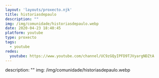 ```yaml
---
layout: 'layouts/proxecto.njk'
title: historiasdepaulo
description: ""
img: /img/comunidade/historiasdepaulo.webp
date: 2020-04-23 18:40:45
platform: youtube
type: proxecto
tags:
  - youtube
redes:
  youtube: https://www.youtube.com/channel/UC9zGQyIPFD9TJVyargNDZtA
---
```

description: ""
img: /img/comunidade/historiasdepaulo.webp
